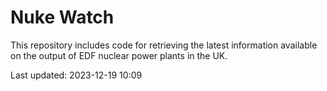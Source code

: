 # Nuke Watch

This repository includes code for retrieving the latest information available on the output of EDF nuclear power plants in the UK.

Last updated: 2023-12-19 10:09